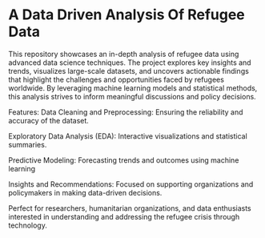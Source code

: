 # A Data Driven Analysis Of Refugee Data

This repository showcases an in-depth analysis of refugee data using advanced data science techniques. The project explores key insights and trends, visualizes large-scale datasets, and uncovers actionable findings that highlight the challenges and opportunities faced by refugees worldwide. By leveraging machine learning models and statistical methods, this analysis strives to inform meaningful discussions and policy decisions.

Features:
Data Cleaning and Preprocessing: Ensuring the reliability and accuracy of the dataset.

Exploratory Data Analysis (EDA): Interactive visualizations and statistical summaries.

Predictive Modeling: Forecasting trends and outcomes using machine learning

Insights and Recommendations: Focused on supporting organizations and policymakers in making data-driven decisions.

Perfect for researchers, humanitarian organizations, and data enthusiasts interested in understanding and addressing the refugee crisis through technology.
